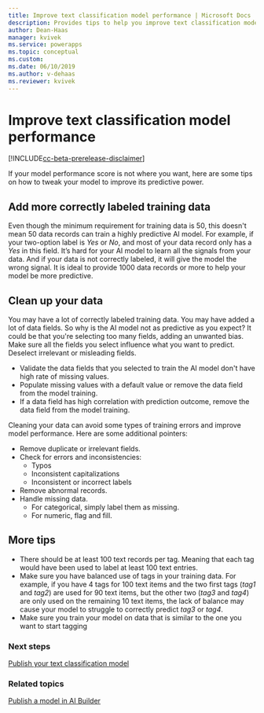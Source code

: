 ```yaml
---
title: Improve text classification model performance | Microsoft Docs
description: Provides tips to help you improve text classification model performance in AI Builder.
author: Dean-Haas
manager: kvivek
ms.service: powerapps
ms.topic: conceptual
ms.custom: 
ms.date: 06/10/2019
ms.author: v-dehaas
ms.reviewer: kvivek
---
```


# Improve text classification model performance

[!INCLUDE[cc-beta-prerelease-disclaimer](./includes/cc-beta-prerelease-disclaimer.md)]

If your model performance score is not where you want, here are some tips on how to tweak your model to improve its predictive power.

## Add more correctly labeled training data
Even though the minimum requirement for training data is 50, this doesn't mean 50 data records can train a highly predictive AI model. For example, if your two-option label is *Yes* or *No*, and most of your data record only has a *Yes* in this field. It’s hard for your AI model to learn all the signals from your data. And if your data is not correctly labeled, it will give the model the wrong signal. It is ideal to provide 1000 data records or more to help your model be more predictive.

## Clean up your data
You may have a lot of correctly labeled training data. You may have added a lot of data fields. So why is the AI model not as predictive as you expect? It could be that you're selecting too many fields, adding an unwanted bias. Make sure all the fields you select influence what you want to predict. Deselect irrelevant or misleading fields.

 - Validate the data fields that you selected to train the AI model don't have high rate of missing values. 
 - Populate missing values with a default value or remove the data field from the model training. 
 - If a data field has high correlation with prediction outcome, remove the data field from the model training.

Cleaning your data can avoid some types of training errors and improve model performance. Here are some additional pointers:
- Remove duplicate or irrelevant fields.
- Check for errors and inconsistencies:
    - Typos
    - Inconsistent capitalizations
    - Inconsistent or incorrect labels
- Remove abnormal records.
- Handle missing data.
    - For categorical, simply label them as missing.
    - For numeric, flag and fill.
## More tips
- There should be at least 100 text records per tag. Meaning that each tag would have been used to label at least 100 text entries.
- Make sure you have balanced use of tags in your training data. For example, if you have 4 tags for 100 text items and the two first tags (*tag1* and *tag2*) are used for 90 text items, but the other two (*tag3* and *tag4*) are only used on the remaining 10 text items, the lack of balance may cause your model to struggle to correctly predict *tag3* or *tag4*.
- Make sure you train your model on data that is similar to the one you want to start tagging

### Next steps
[Publish your text classification model](publish-text-classification-model.md) 

### Related topics
[Publish a model in AI Builder](publish-model.md)

